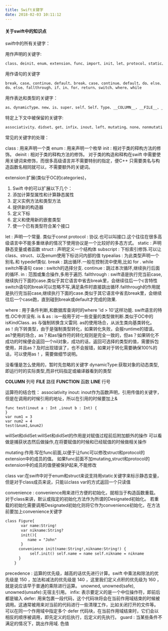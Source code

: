 ```yaml
---
title: Swift关键字
date: 2018-02-03 10:11:12
---
```


#### 关于swift中的知识点

swift中的所有关键字：

用作声明的关键字:
``` xml
class、deinit、enum、extension、func、import、init、let、protocol、static、struct、subscript、typealias、var
```

用作语句的关键字
``` xml
break、case、continue、default、break、case、continue、default、do、else、fallthrough、if、in、for、return、switch、where、while
do、else、fallthrough、if、in、for、return、switch、where、while
```

用作表达和类型的关键字：
``` xml
as、dynamicType、new、is、super、self、Self、Type、__COLUMN__、__FILE__、__FUNCTION__、__LINE__
```

特定上下文中被保留的关键字:
``` xml
associativity、didset、get、infix、inout、left、mutating、none、nonmutating、operator、override、postfix、precedence、prefix、rightset、unowned、unowned(sale)、unowned(unsafe)、weak、willset
```

常见的关键字的处理：

class : 用来声明一个类
enum : 用来声明一个枚举
init : 相对于类的释构方法的修饰。
deinit : 相对于类的释构方法的修饰。
对于类的构造和释构在swift 中需要使用关键词来修饰，而很多高级语言并不需要特别的指定，便C++ 只需要类名与构造函数名相同就可以，不需要额外的关键词。

extension:扩展(类似于OC的categories)，
1. Swift 中的可以扩展以下几个：
2. 添加计算型属性和计算静态属性
3. 定义实例方法和类型方法
4. 提供新的构造器
5. 定义下标
6. 定义和使用新的嵌套类型
7. 使一个已有类型符合某个接口

let : 声明一个常量. 类似于const
protocol : 协议.也可以叫接口.这个往往在很多高级语言中不能多重继承的情况下使用协议是一个比较好的多态方式。
static : 声明静态变量或者函数
struct : 声明定义一个结构体
subscript : 下标索引修饰.可以让class、struct、以及enum使用下标访问内部的值
typealias : 为此类型声明一个别名.和 typedef类似.
break : 跳出循环.一般在控制流中使用,比如 for . while switch等语句
case : switch的选择分支.
continue : 跳过本次循环,继续执行后面的循环.
in : 范围或集合操作,多用于遍历.
fallthrough : swift语是执行完当前case,继续执行下面的case.类似于其它语言中省去break里，会继续往后一个c言特性switch语句的break可以忽略不写,满足条件时直接跳出循环.fallthrough的作用就是执行完当前case,继续执行下面的case.类似于其它语言中省去break里，会继续往后一个case跑，直到碰到break或default才完成的效果.

where : 用于条件判断,和数据库查询时的where 'id > 10'这样功能. swift语言的特性.OC中并没有.
is & as : is一般用于对一些变量的类型做判断.类似于OC中的isKindClass. as 与强制转换含义雷同.
as的使用场合，从派生类向基类转化。
as！向下转类型，由于是强制类型转化，如果转化失败，会报runtime的错误。
as?使用的场合，as？和as!操作符的转化规则是完全一致的，但as？如果转化不成功的时候便会返回一个nil对象，成功的话，返回可选择的类型的值，需要拆包使用，并且as？及时出现错误了，也不会报错，如果对于转化需要确保100%的话，可以使用as！，需要做细节说明。

没看懂是怎么使用的，暂时先忽略的关键字
dynamicType:获取对象的动态类型,即运行时的实际类型,而非代码指定或编译器看到的类型

__COLUMN__ 列号
__FILE__ 路径
__FUNCTION__ 函数
__LINE__ 行号

运算符的结合性： associativity
inout: inout作为函数声明，引用传值的关键字，但是在调用的时候引用的地址，所以在引用的时候要加上&
```
func test(inout a : Int ,inout b : Int) {
}
var num1 = 3
var num2 = 4
test(&num1,&num2)
```

willSet和didSet:willSet和didSet的作用是对赋值过程前后附加额外的操作
可以看做是捕获状态然后做操作,在将要赋值的时候和已经赋值的时候做相关操作

mutating:作用:写在func前面,以便于让func可以修改struct和protocol的extension中的成员的值。 如果func前面不加mutating,struct和protocol的extension中的成员的值便被保护起来,不能修改

class var:在swift中对于enum和struct来说支持用static关键字来标示静态变量，
但是对于class成员来说，只能以class var的方式返回一个只读值

convenience : convenience用来进行方便的初始化，就相当于构造函数重载。
对于class来讲，默认或指定的初始化方法作为所谓的Designated初始化。
若重载的初始化需要调用Designated初始化则将它作为convenience初始化，在方法前要加上convenience关键字
``` xml
class Figure{
       var name:String!
       var nikname:String?
       init(){
          name = "John"
       }
      convenience init(name:String!,nikname:String!) {
           self.init() self.name = name self.nikname = nikname
      }
    }
```

precedence : 运算的优先级，越高的话优先进行计算。swift 中乘法和除法的优先级是 150 ，加法和减法的优先级是 140 ，这里我们定义点积的优先级为 160 ，就是说应该早于普通的乘除进行运算。
unowned, unowned(safe), unowned(unsafe):无宿主引用。
infix: 表示要定义的是一个中位操作符，即前后都是输入
defer: 用来包裹一段代码，这个代码块将会在当前作用域结束的时候被调用。这通常被用来对当前的代码进行一些清理工作，比如关闭打开的文件等。
可以在同一个作用域中指定多个 defer
代码块，在当前作用域结束时，它们会以相反的顺序被调用，即先定义的后执行，后定义的先执行。
guard : 当某些条件不满足的情况下，跳出作用域. 色值